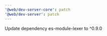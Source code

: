 ```yaml
---
'@web/dev-server-core': patch
'@web/dev-server': patch
---
```


Update dependency es-module-lexer to ^0.9.0
